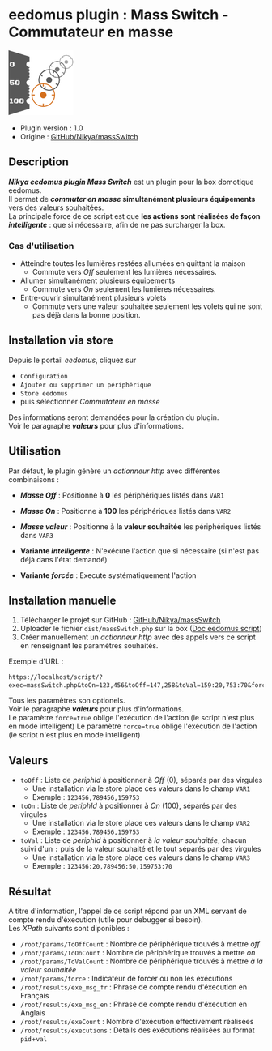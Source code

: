 # eedomus plugin : Mass Switch - Commutateur en masse

![Nuki Logo](./dist/img/nikya_masswitch.png "Logo Mass Switch by Nikya")

* Plugin version : 1.0
* Origine : [GitHub/Nikya/massSwitch](https://github.com/Nikya/eedomusScript_massSwitch "Origine sur GitHub")

## Description
***Nikya eedomus plugin Mass Switch*** est un plugin pour la box domotique eedomus.  
Il permet de **_commuter en masse_ simultanément plusieurs équipements** vers des valeurs souhaitées.  
La principale force de ce script est que **les actions sont réalisées de façon _intelligente_** : que si nécessaire, afin de ne pas surcharger la box.

### Cas d'utilisation
- Atteindre toutes les lumières restées allumées en quittant la maison
    - Commute vers _Off_ seulement les lumières nécessaires.
- Allumer simultanément plusieurs équipements
    - Commute vers _On_ seulement les lumières nécessaires.
- Entre-ouvrir simultanément plusieurs volets
    - Commute vers une valeur souhaitée seulement les volets qui ne sont pas déjà dans la bonne position.

## Installation via store

Depuis le portail _eedomus_, cliquez sur
- `Configuration`
- `Ajouter ou supprimer un périphérique`
- `Store eedomus`
- puis sélectionner _Commutateur en masse_

Des informations seront demandées pour la création du plugin.  
Voir le paragraphe **_valeurs_** pour plus d'informations.

## Utilisation

Par défaut, le plugin génère un _actionneur http_ avec différentes combinaisons :

- **_Masse Off_** : Positionne à **0** les périphériques listés dans `VAR1`
- **_Masse On_** : Positionne à **100** les périphériques listés dans `VAR2`
- **_Masse valeur_** : Positionne à **la valeur souhaitée** les périphériques listés dans `VAR3`


- **Variante _intelligente_** : N'exécute l'action que si nécessaire (si n'est pas déjà dans l'état demandé)
- **Variante _forcée_** : Execute systématiquement l'action


## Installation manuelle

1. Télécharger le projet sur GitHub : [GitHub/Nikya/massSwitch](https://github.com/Nikya/eedomusScript_massSwitch "Origine sur GitHub")
1. Uploader le fichier `dist/massSwitch.php` sur la box ([Doc eedomus script](http://doc.eedomus.com/view/Scripts#Script_HTTP_sur_la_box_eedomus))
2. Créer manuellement un _actionneur http_ avec des appels vers ce script en renseignant les paramètres souhaités.

Exemple d'URL :

    https://localhost/script/?exec=massSwitch.php&toOn=123,456&toOff=147,258&toVal=159:20,753:70&force=true

Tous les paramètres son optionels.  
Voir le paragraphe **_valeurs_** pour plus d'informations.  
Le paramètre `force=true` oblige l'exécution de l'action (le script n'est plus en mode intelligent)
Le paramètre `force=true` oblige l'exécution de l'action (le script n'est plus en mode intelligent)

## Valeurs

- `toOff` : Liste de _periphId_ à positionner à _Off_ (0), séparés par des virgules
    - Une installation via le store place ces valeurs dans le champ `VAR1`
    - Exemple : `123456,789456,159753`
- `toOn` : Liste de _periphId_ à positionner à _On_ (100), séparés par des virgules
    - Une installation via le store place ces valeurs dans le champ `VAR2`
    - Exemple : `123456,789456,159753`
- `toVal` : Liste de _periphId_ à positionner à _la valeur souhaitée_, chacun suivi d'un `:` puis de la valeur souhaité et le tout séparés par des virgules
    - Une installation via le store place ces valeurs dans le champ `VAR3`
    - Exemple : `123456:20,789456:50,159753:70`

## Résultat

A titre d'information, l'appel de ce script répond par un XML servant de compte rendu d'éxecution (utile pour debugger si besoin).  
Les _XPath_ suivants sont diponibles :

* `/root/params/ToOffCount` : Nombre de périphérique trouvés à mettre _off_
* `/root/params/ToOnCount` : Nombre de périphérique trouvés à mettre _on_
* `/root/params/ToValCount` : Nombre de périphérique trouvés à mettre _à la valeur souhaitée_
* `/root/params/force` : Indicateur de forcer ou non les exécutions
* `/root/results/exe_msg_fr` : Phrase de compte rendu d'éxecution en Français
* `/root/results/exe_msg_en` : Phrase de compte rendu d'éxecution en Anglais
* `/root/results/exeCount` : Nombre d'exécution effectivement réalisées
* `/root/results/executions` : Détails des exécutions réalisées au format `pid`+`val`
